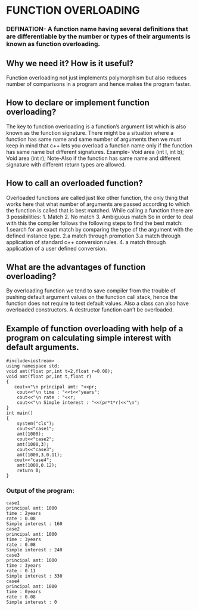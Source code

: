 # FUNCTION OVERLOADING

### DEFINATION- A function name having several definitions that are differentiable by the number or types of their arguments is known as function overloading.
## Why we need it? How is it useful?
<p>Function overloading not just implements polymorphism but also reduces number of comparisons in a program and hence makes the program faster.</p>

## How to declare or implement function overloading?
<p>The key to function overloading is a function’s argument list which is also known as the function signature.
There might be a situation where a function has same name and same number of arguments then we must keep in mind that c++ lets you overload a function name only if the function has same name but different signatures.
Example-
Void area (int l, int b);
Void area (int r);
Note-Also if the function has same name and different signature with different return types are allowed.</p>

## How to call an overloaded function?
<p> Overloaded functions are called just like other function, the only thing that works here that what number of arguments are passed according to which the function is called that is best matched.
While calling a function there are 3 possibilities:
1.	Match
2.	No match
3.	Ambiguous match
So in order to deal with this the compiler follows the following steps to find the best match:
1.search for an exact match by comparing the type of the argument with the defined instance type.
2.a match through promotion
3.a match through application of standard c++ conversion rules.
4. a match through application of a user defined conversion.</p>

## What are the advantages of function overloading?
<p>By overloading function we tend to save compiler from the trouble of pushing default argument values on the function call stack, hence the function does not require to test default values.
Also a class can also have overloaded constructors. A destructor function can’t be overloaded.</p>

## Example of function overloading with help of a program on calculating simple interest with default arguments.
```
#include<iostream> 
using namespace std; 
void amt(float pr,int t=2,float r=0.08); 
void amt(float pr,int t,float r)
{
   cout<<"\n principal amt: "<<pr; 
    cout<<"\n time : "<<t<<"years"; 
    cout<<"\n rate : "<<r; 
    cout<<"\n Simple interest : "<<(pr*t*r)<<"\n"; 
}
int main() 
{
    system("cls"); 
    cout<<"case1"; 
    amt(1000); 
    cout<<"case2"; 
    amt(1000,3); 
    cout<<"case3"; 
    amt(1000,3,0.11); 
   cout<<"case4";
    amt(1000,0.12); 
    return 0; 
} 
 ``` 
### Output of the program:
 ```
 case1
 principal amt: 1000 
 time : 2years 
 rate : 0.08 
 Simple interest : 160 
case2 
 principal amt: 1000 
 time : 3years 
 rate : 0.08 
 Simple interest : 240 
case3 
 principal amt: 1000 
 time : 3years 
 rate : 0.11 
 Simple interest : 330 
case4 
 principal amt: 1000 
 time : 0years 
 rate : 0.08 
 Simple interest : 0 



